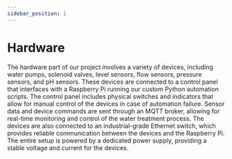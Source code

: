 ```yaml
---
sidebar_position: 1
---
```


# Hardware

The hardware part of our project involves a variety of devices, including water pumps, solenoid valves, level sensors, flow sensors, pressure sensors, and pH sensors. These devices are connected to a control panel that interfaces with a Raspberry Pi running our custom Python automation scripts. The control panel includes physical switches and indicators that allow for manual control of the devices in case of automation failure. Sensor data and device commands are sent through an MQTT broker, allowing for real-time monitoring and control of the water treatment process. The devices are also connected to an industrial-grade Ethernet switch, which provides reliable communication between the devices and the Raspberry Pi. The entire setup is powered by a dedicated power supply, providing a stable voltage and current for the devices.
